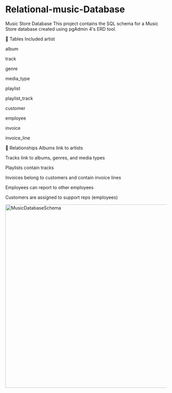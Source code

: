 # Relational-music-Database
Music Store Database
This project contains the SQL schema for a Music Store database created using pgAdmin 4's ERD tool.

📁 Tables Included
artist

album

track

genre

media_type

playlist

playlist_track

customer

employee

invoice

invoice_line

🔗 Relationships
Albums link to artists

Tracks link to albums, genres, and media types

Playlists contain tracks

Invoices belong to customers and contain invoice lines

Employees can report to other employees

Customers are assigned to support reps (employees)

<img width="710" height="574" alt="MusicDatabaseSchema" src="https://github.com/user-attachments/assets/72939d47-4f95-4383-b71a-c525f0f3e6b7" />
